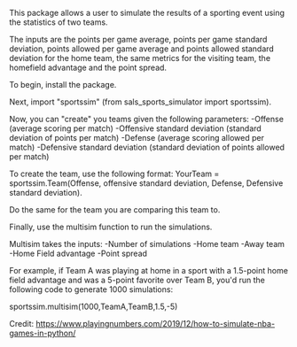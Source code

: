 This package allows a user to simulate the results of a sporting event using the statistics of two teams.

The inputs are the points per game average, points per game standard deviation, points allowed per game average and points allowed standard deviation for the home team, the same metrics for the visiting team, the homefield advantage and the point spread.

To begin, install the package.

Next, import "sportssim" (from sals_sports_simulator import sportssim).

Now, you can "create" you teams given the following parameters:
-Offense (average scoring per match)
-Offensive standard deviation (standard deviation of points per match)
-Defense (average scoring allowed per match)
-Defensive standard deviation (standard deviation of points allowed per match)

To create the team, use the following format:
YourTeam = sportssim.Team(Offense, offensive standard deviation, Defense, Defensive standard deviation).

Do the same for the team you are comparing this team to.

Finally, use the multisim function to run the simulations.

Multisim takes the inputs:
-Number of simulations
-Home team
-Away team
-Home Field advantage
-Point spread

For example, if Team A was playing at home in a sport with a 1.5-point home field advantage and was a 5-point favorite over Team B, you'd run the following code to generate 1000 simulations:

sportssim.multisim(1000,TeamA,TeamB,1.5,-5)


Credit: https://www.playingnumbers.com/2019/12/how-to-simulate-nba-games-in-python/
